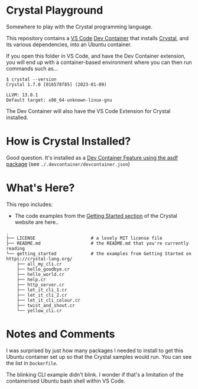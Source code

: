# Crystal Playground

Somewhere to play with the Crystal programming language.

This repository contains a [VS Code](https://code.visualstudio.com/) [Dev Container](https://containers.dev/) that installs [Crystal](https://crystal-lang.org/), and its various dependencies, into an Ubuntu container.

If you open this folder in VS Code, and have the Dev Container extension, you will end up with a container-based environment where you can then run commands such as...

```
$ crystal --version
Crystal 1.7.0 [016578f85] (2023-01-09)

LLVM: 13.0.1
Default target: x86_64-unknown-linux-gnu
```

The Dev Container will also have the VS Code Extension for Crystal installed.

# How is Crystal Installed?

Good question. It's installed as a [Dev Container Feature using the asdf package](https://github.com/devcontainers-contrib/features/tree/main/src/crystal-asdf) (see `./.devcontainer/devcontainer.json`)

# What's Here?

This repo includes:

- The code examples from the [Getting Started section](https://crystal-lang.org/reference/1.7/getting_started/index.html) of the Crystal website are here..

```
.
├── LICENSE                     # a lovely MIT license file
├── README.md                   # the README.md that you're currently reading
└── getting_started             # the examples from Getting Started on https://crystal-lang.org/
    ├── all_my_cli.cr
    ├── hello_goodbye.cr
    ├── hello_world.cr
    ├── help.cr
    ├── http_server.cr
    ├── let_it_cli_1.cr
    ├── let_it_cli_2.cr
    ├── let_it_cli_colour.cr
    ├── twist_and_shout.cr
    └── yellow_cli.cr
```

# Notes and Comments

I was surprised by just how many packages I needed to install to get this Ubuntu container set up so that the Crystal samples would run. You can see the list in `Dockerfile`.

The blinking CLI example didn't blink. I wonder if that's a limitation of the containerised Ubuntu bash shell within VS Code.

